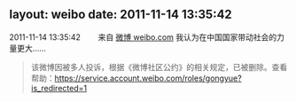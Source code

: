 layout: weibo
date: 2011-11-14 13:35:42
---
<meta name="referrer" content="no-referrer" />

2011-11-14 13:35:42  &nbsp;&nbsp;&nbsp;&nbsp;&nbsp;&nbsp; 来自 <a href="http://weibo.com/" rel="nofollow">微博 weibo.com</a>
我认为在中国国家带动社会的力量更大……
>  该微博因被多人投诉，根据《微博社区公约》的相关规定，已被删除。查看帮助：https://service.account.weibo.com/roles/gongyue?is_redirected=1
